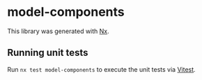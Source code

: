 # model-components

This library was generated with [Nx](https://nx.dev).

## Running unit tests

Run `nx test model-components` to execute the unit tests via [Vitest](https://vitest.dev/).
